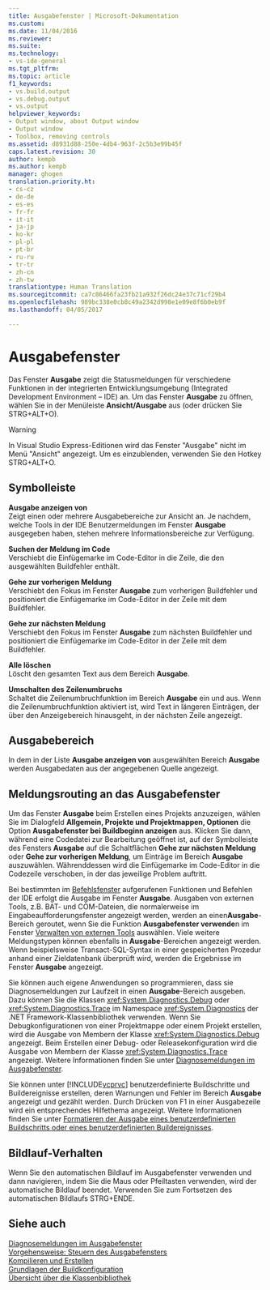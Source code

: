```yaml
---
title: Ausgabefenster | Microsoft-Dokumentation
ms.custom: 
ms.date: 11/04/2016
ms.reviewer: 
ms.suite: 
ms.technology:
- vs-ide-general
ms.tgt_pltfrm: 
ms.topic: article
f1_keywords:
- vs.build.output
- vs.debug.output
- vs.output
helpviewer_keywords:
- Output window, about Output window
- Output window
- Toolbox, removing controls
ms.assetid: d8931d88-250e-4db4-963f-2c5b3e99b45f
caps.latest.revision: 30
author: kempb
ms.author: kempb
manager: ghogen
translation.priority.ht:
- cs-cz
- de-de
- es-es
- fr-fr
- it-it
- ja-jp
- ko-kr
- pl-pl
- pt-br
- ru-ru
- tr-tr
- zh-cn
- zh-tw
translationtype: Human Translation
ms.sourcegitcommit: ca7c86466fa23fb21a932f26dc24e37c71cf29b4
ms.openlocfilehash: 989bc338e0cb8c49a2342d998e1e09e8f6b0eb9f
ms.lasthandoff: 04/05/2017

---
```

# <a name="output-window"></a>Ausgabefenster
Das Fenster **Ausgabe** zeigt die Statusmeldungen für verschiedene Funktionen in der integrierten Entwicklungsumgebung (Integrated Development Environment – IDE) an. Um das Fenster **Ausgabe** zu öffnen, wählen Sie in der Menüleiste **Ansicht/Ausgabe** aus (oder drücken Sie STRG+ALT+O).  
  
> [!WARNING]
>  In Visual Studio Express-Editionen wird das Fenster "Ausgabe" nicht im Menü "Ansicht" angezeigt. Um es einzublenden, verwenden Sie den Hotkey STRG+ALT+O.  
  
## <a name="toolbar"></a>Symbolleiste  
 **Ausgabe anzeigen von**  
 Zeigt einen oder mehrere Ausgabebereiche zur Ansicht an. Je nachdem, welche Tools in der IDE Benutzermeldungen im Fenster **Ausgabe** ausgegeben haben, stehen mehrere Informationsbereiche zur Verfügung.  
  
 **Suchen der Meldung im Code**  
 Verschiebt die Einfügemarke im Code-Editor in die Zeile, die den ausgewählten Buildfehler enthält.  
  
 **Gehe zur vorherigen Meldung**  
 Verschiebt den Fokus im Fenster **Ausgabe** zum vorherigen Buildfehler und positioniert die Einfügemarke im Code-Editor in der Zeile mit dem Buildfehler.  
  
 **Gehe zur nächsten Meldung**  
 Verschiebt den Fokus im Fenster **Ausgabe** zum nächsten Buildfehler und positioniert die Einfügemarke im Code-Editor in der Zeile mit dem Buildfehler.  
  
 **Alle löschen**  
 Löscht den gesamten Text aus dem Bereich **Ausgabe**.  
  
 **Umschalten des Zeilenumbruchs**  
 Schaltet die Zeilenumbruchfunktion im Bereich **Ausgabe** ein und aus. Wenn die Zeilenumbruchfunktion aktiviert ist, wird Text in längeren Einträgen, der über den Anzeigebereich hinausgeht, in der nächsten Zeile angezeigt.  
  
## <a name="output-pane"></a>Ausgabebereich  
 In dem in der Liste **Ausgabe anzeigen von** ausgewählten Bereich **Ausgabe** werden Ausgabedaten aus der angegebenen Quelle angezeigt.  
  
## <a name="routing-messages-to-the-output-window"></a>Meldungsrouting an das Ausgabefenster  
 Um das Fenster **Ausgabe** beim Erstellen eines Projekts anzuzeigen, wählen Sie im Dialogfeld **Allgemein, Projekte und Projektmappen, Optionen** die Option **Ausgabefenster bei Buildbeginn anzeigen** aus. Klicken Sie dann, während eine Codedatei zur Bearbeitung geöffnet ist, auf der Symbolleiste des Fensters **Ausgabe** auf die Schaltflächen **Gehe zur nächsten Meldung** oder **Gehe zur vorherigen Meldung**, um Einträge im Bereich **Ausgabe** auszuwählen. Währenddessen wird die Einfügemarke im Code-Editor in die Codezeile verschoben, in der das jeweilige Problem auftritt.  
  
 Bei bestimmten im [Befehlsfenster](../../ide/reference/command-window.md) aufgerufenen Funktionen und Befehlen der IDE erfolgt die Ausgabe im Fenster **Ausgabe**. Ausgaben von externen Tools, z.B. BAT- und COM-Dateien, die normalerweise im Eingabeaufforderungsfenster angezeigt werden, werden an einen**Ausgabe**-Bereich geroutet, wenn Sie die Funktion **Ausgabefenster verwende**n im Fenster [Verwalten von externen Tools](../../ide/managing-external-tools.md) auswählen. Viele weitere Meldungstypen können ebenfalls in **Ausgabe**-Bereichen angezeigt werden. Wenn beispielsweise Transact-SQL-Syntax in einer gespeicherten Prozedur anhand einer Zieldatenbank überprüft wird, werden die Ergebnisse im Fenster **Ausgabe** angezeigt.  
  
 Sie können auch eigene Anwendungen so programmieren, dass sie Diagnosemeldungen zur Laufzeit in einen **Ausgabe**-Bereich ausgeben. Dazu können Sie die Klassen <xref:System.Diagnostics.Debug> oder <xref:System.Diagnostics.Trace> im Namespace <xref:System.Diagnostics> der .NET Framework-Klassenbibliothek verwenden. Wenn Sie Debugkonfigurationen von einer Projektmappe oder einem Projekt erstellen, wird die Ausgabe von Membern der Klasse <xref:System.Diagnostics.Debug> angezeigt. Beim Erstellen einer Debug- oder Releasekonfiguration wird die Ausgabe von Membern der Klasse <xref:System.Diagnostics.Trace> angezeigt. Weitere Informationen finden Sie unter [Diagnosemeldungen im Ausgabefenster](../../debugger/diagnostic-messages-in-the-output-window.md).  
  
 Sie können unter [!INCLUDE[vcprvc](../../code-quality/includes/vcprvc_md.md)] benutzerdefinierte Buildschritte und Buildereignisse erstellen, deren Warnungen und Fehler im Bereich **Ausgabe** angezeigt und gezählt werden. Durch Drücken von F1 in einer Ausgabezeile wird ein entsprechendes Hilfethema angezeigt. Weitere Informationen finden Sie unter [Formatieren der Ausgabe eines benutzerdefinierten Buildschritts oder eines benutzerdefinierten Buildereignisses](/cpp/ide/formatting-the-output-of-a-custom-build-step-or-build-event).  
  
## <a name="scrolling-behavior"></a>Bildlauf-Verhalten  
 Wenn Sie den automatischen Bildlauf im Ausgabefenster verwenden und dann navigieren, indem Sie die Maus oder Pfeiltasten verwenden, wird der automatische Bildlauf beendet. Verwenden Sie zum Fortsetzen des automatischen Bildlaufs STRG+ENDE.  
  
## <a name="see-also"></a>Siehe auch  
 [Diagnosemeldungen im Ausgabefenster](../../debugger/diagnostic-messages-in-the-output-window.md)   
 [Vorgehensweise: Steuern des Ausgabefensters](http://msdn.microsoft.com/Library/91aebd15-8854-4a7a-9f7d-57376fb4e858)   
 [Kompilieren und Erstellen](../../ide/compiling-and-building-in-visual-studio.md)   
 [Grundlagen der Buildkonfiguration](../../ide/understanding-build-configurations.md)   
 [Übersicht über die Klassenbibliothek](http://msdn.microsoft.com/Library/7e4c5921-955d-4b06-8709-101873acf157)
